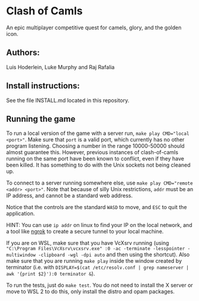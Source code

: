 # Clash of Camls

An epic multiplayer competitive quest for camels, glory, and the golden icon.

## Authors:

Luis Hoderlein, Luke Murphy and Raj Rafalia

## Install instructions:

See the file INSTALL.md located in this repository.

## Running the game

To run a local version of the game with a server run, `make play CMD="local <port>"`. Make sure that `port` is a valid port, which currently has no other program listening. Choosing a number in the range 10000-50000 should almost guarantee this. However, previous instances of clash-of-camls running on the same port have been known to conflict, even if they have been killed. It has something to do with the Unix sockets not being cleaned up.

To connect to a server running somewhere else, use `make play CMD="remote <addr> <port>"`. Note that because of silly Unix restrictions, `addr` must be an IP address, and cannot be a standard web address.

Notice that the controls are the standard `WASD` to move, and `ESC` to quit the application.

HINT: You can use `ip addr` on linux to find your IP on the local network, and a tool like [ngrok](https://ngrok.io) to create a secure tunnel to your local machine.

If you are on WSL, make sure that you have VcXsrv running (using `"C:\Program Files\VcXsrv\vcxsrv.exe" :0 -ac -terminate -lesspointer -multiwindow -clipboard -wgl -dpi auto` and then using the shortcut). Also make sure that you are running `make play` inside the window created by terminator (i.e. with `DISPLAY=$(cat /etc/resolv.conf | grep nameserver | awk '{print $2}'):0 terminator &`).

To run the tests, just do `make test`. You do not need to install the X server or move to WSL 2 to do this, only install the distro and opam packages.
